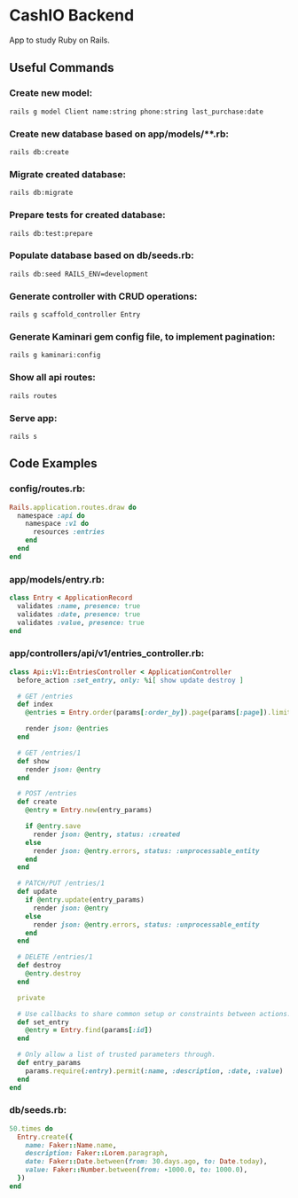 # CashIO Backend

App to study Ruby on Rails.

## Useful Commands

### Create new model:

```
rails g model Client name:string phone:string last_purchase:date
```

### Create new database based on app/models/\*\*.rb:

```
rails db:create
```

### Migrate created database:

```
rails db:migrate
```

### Prepare tests for created database:

```
rails db:test:prepare
```

### Populate database based on db/seeds.rb:

```
rails db:seed RAILS_ENV=development
```

### Generate controller with CRUD operations:

```
rails g scaffold_controller Entry
```

### Generate Kaminari gem config file, to implement pagination:

```
rails g kaminari:config
```

### Show all api routes:

```
rails routes
```

### Serve app:

```
rails s
```

## Code Examples

### config/routes.rb:

```rb
Rails.application.routes.draw do
  namespace :api do
    namespace :v1 do
      resources :entries
    end
  end
end
```

### app/models/entry.rb:

```rb
class Entry < ApplicationRecord
  validates :name, presence: true
  validates :date, presence: true
  validates :value, presence: true
end
```

### app/controllers/api/v1/entries_controller.rb:

```rb
class Api::V1::EntriesController < ApplicationController
  before_action :set_entry, only: %i[ show update destroy ]

  # GET /entries
  def index
    @entries = Entry.order(params[:order_by]).page(params[:page]).limit(params[:per_page])

    render json: @entries
  end

  # GET /entries/1
  def show
    render json: @entry
  end

  # POST /entries
  def create
    @entry = Entry.new(entry_params)

    if @entry.save
      render json: @entry, status: :created
    else
      render json: @entry.errors, status: :unprocessable_entity
    end
  end

  # PATCH/PUT /entries/1
  def update
    if @entry.update(entry_params)
      render json: @entry
    else
      render json: @entry.errors, status: :unprocessable_entity
    end
  end

  # DELETE /entries/1
  def destroy
    @entry.destroy
  end

  private

  # Use callbacks to share common setup or constraints between actions.
  def set_entry
    @entry = Entry.find(params[:id])
  end

  # Only allow a list of trusted parameters through.
  def entry_params
    params.require(:entry).permit(:name, :description, :date, :value)
  end
end
```

### db/seeds.rb:

```rb
50.times do
  Entry.create({
    name: Faker::Name.name,
    description: Faker::Lorem.paragraph,
    date: Faker::Date.between(from: 30.days.ago, to: Date.today),
    value: Faker::Number.between(from: -1000.0, to: 1000.0),
  })
end

```
